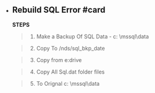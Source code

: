 - ## Rebuild SQL Error  #card
  
  **STEPS**
  
  >  1. Make a Backup Of SQL Data - c: \mssql\data
  
  > 2. Copy To /nds/sql_bkp_date
  
  > 3. Copy from  e:drive
  
  > 4. Copy All Sql.dat folder files
  
  > 5. To Orignal c: \mssql\data